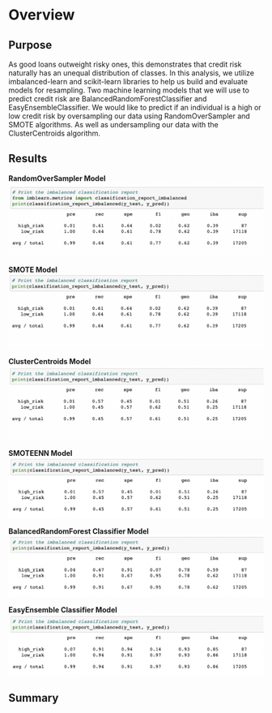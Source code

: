 # Overview

## Purpose
As good loans outweight risky ones, this demonstrates that credit risk naturally has an unequal distribution of classes. In this analysis, we utilize imbalanced-learn and scikit-learn libraries to help us build and evaluate models for resampling. Two machine learning models that we will use to predict credit risk are BalancedRandomForestClassifier and EasyEnsembleClassifier. We would like to predict if an individual is a high or low credit risk by oversampling our data using RandomOverSampler and SMOTE algorithms. As well as undersampling our data with the ClusterCentroids algorithm.

## Results

<b>RandomOverSampler Model</b>
![alt text](https://github.com/lopezroxann/Credit_Risk_Analysis/blob/main/Resources/Random_oversampler.png)

<b>SMOTE Model</b>
![alt text](https://github.com/lopezroxann/Credit_Risk_Analysis/blob/main/Resources/SMOTE_oversampler.png)

<b>ClusterCentroids Model</b>
![alt text](https://github.com/lopezroxann/Credit_Risk_Analysis/blob/main/Resources/ClusterCentroids_undersampler.png)

<b>SMOTEENN Model</b>
![alt text](https://github.com/lopezroxann/Credit_Risk_Analysis/blob/main/Resources/SMOTEEN_overundersampler.png)

<b>BalancedRandomForest Classifier Model</b>
![alt text](https://github.com/lopezroxann/Credit_Risk_Analysis/blob/main/Resources/BalancedRandomForest.png)

<b>EasyEnsemble Classifier Model</b>
![alt text](https://github.com/lopezroxann/Credit_Risk_Analysis/blob/main/Resources/EasyEnsembleClassifier.png)


## Summary
